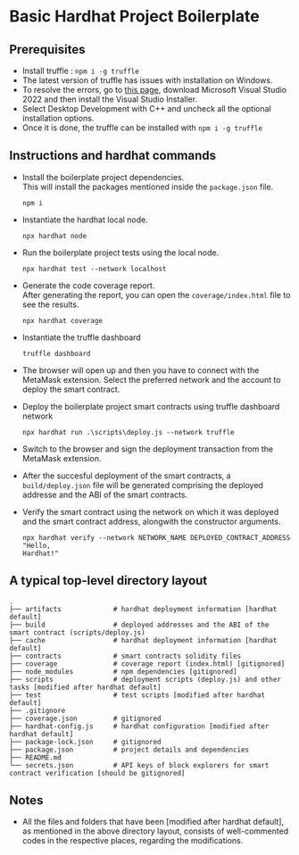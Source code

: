 # Basic Hardhat Project Boilerplate

## Prerequisites

- Install truffle : `npm i -g truffle`
- The latest version of truffle has issues with installation on Windows.
- To resolve the errors, go to [this page](https://visualstudio.microsoft.com/thank-you-downloading-visual-studio/?sku=Community&channel=Release&version=VS2022&source=VSLandingPage&cid=2030&passive=false), download Microsoft Visual Studio 2022 and then install the Visual Studio Installer.
- Select Desktop Development with C++ and uncheck all the optional installation options.
- Once it is done, the truffle can be installed with `npm i -g truffle`

## Instructions and hardhat commands

- Install the boilerplate project dependencies. \
  This will install the packages mentioned inside the `package.json` file.

  ```shell
  npm i
  ```

- Instantiate the hardhat local node.

  ```shell
  npx hardhat node
  ```

- Run the boilerplate project tests using the local node.

  ```shell
  npx hardhat test --network localhost
  ```

- Generate the code coverage report. \
  After generating the report, you can open the `coverage/index.html` file to see the results.

  ```shell
  npx hardhat coverage
  ```

- Instantiate the truffle dashboard

  ```shell
  truffle dashboard
  ```

- The browser will open up and then you have to connect with the MetaMask extension. Select the preferred network and the account to deploy the smart contract.

- Deploy the boilerplate project smart contracts using truffle dashboard network

  ```shell
  npx hardhat run .\scripts\deploy.js --network truffle
  ```

- Switch to the browser and sign the deployment transaction from the MetaMask extension.

- After the succesful deployment of the smart contracts, a `build/deploy.json` file will be generated comprising the deployed addresse and the ABI of the smart contracts.

- Verify the smart contract using the network on which it was deployed and the smart contract address, alongwith the constructor arguments.

  ```shell
  npx hardhat verify --network NETWORK_NAME DEPLOYED_CONTRACT_ADDRESS "Hello,
  Hardhat!"
  ```

## A typical top-level directory layout

```shell
.
├── artifacts             # hardhat deployment information [hardhat default]
├── build                 # deployed addresses and the ABI of the smart contract (scripts/deploy.js)
├── cache                 # hardhat deployment information [hardhat default]
├── contracts             # smart contracts solidity files
├── coverage              # coverage report (index.html) [gitignored]
├── node_modules          # npm dependencies [gitignored]
├── scripts               # deployment scripts (deploy.js) and other tasks [modified after hardhat default]
├── test                  # test scripts [modified after hardhat default]
├── .gitignore
├── coverage.json         # gitignored
├── hardhat-config.js     # hardhat configuration [modified after hardhat default]
├── package-lock.json     # gitignored
├── package.json          # project details and dependencies
├── README.md
└── secrets.json          # API keys of block explorers for smart contract verification [should be gitignored]
```

## Notes

- All the files and folders that have been [modified after hardhat default], as mentioned in the above directory layout, consists of well-commented codes in the respective places, regarding the modifications.
